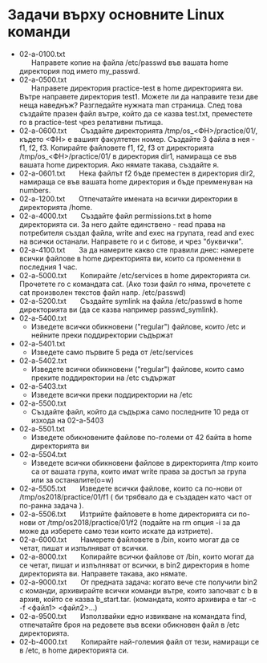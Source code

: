 # Задачи върху основните Linux команди
* 02-a-0100.txt  
&nbsp;&nbsp;&nbsp;&nbsp;&nbsp;&nbsp;Направете копие на файла /etc/passwd във вашата home директория под името my_passwd.
* 02-a-0500.txt  
&nbsp;&nbsp;&nbsp;&nbsp;&nbsp;&nbsp;Направете директория practice-test в home директорията ви. Вътре направете директория test1. Можете ли да направите тези две неща наведнъж? Разгледайте нужната man страница. След това създайте празен файл вътре, който да се казва test.txt, преместете го в practice-test чрез релативни пътища.</div>
* 02-a-0600.txt
&nbsp;&nbsp;&nbsp;&nbsp;&nbsp;&nbsp;Създайте директорията /tmp/os_<ФН>/practice/01/, където <ФН> е вашият факултетен номер. Създайте 3 файла в нея - f1, f2, f3. Копирайте файловете f1, f2, f3 от директорията /tmp/os_<ФН>/practice/01/ в директория dir1, намираща се във вашата home директория. Ако нямате такава, създайте я.
* 02-a-0601.txt
&nbsp;&nbsp;&nbsp;&nbsp;&nbsp;&nbsp;Нека файлът f2 бъде преместен в директория dir2, намираща се във вашата home директория и бъде преименуван на numbers.
* 02-a-1200.txt
&nbsp;&nbsp;&nbsp;&nbsp;&nbsp;&nbsp;Отпечатайте имената на всички директории в директорията /home.
* 02-a-4000.txt
&nbsp;&nbsp;&nbsp;&nbsp;&nbsp;&nbsp;Създайте файл permissions.txt в home директорията си. За него дайте единствено - read права на потребителя създал файла, write and exec на групата, read and exec на всички останали. Направете го и с битове, и чрез "буквички".
* 02-a-4100.txt
&nbsp;&nbsp;&nbsp;&nbsp;&nbsp;&nbsp;За да намерите какво сте правили днес: намерете всички файлове в home директорията ви, които са променени в последния 1 час.
* 02-a-5000.txt
&nbsp;&nbsp;&nbsp;&nbsp;&nbsp;&nbsp;Копирайте /etc/services в home директорията си. Прочетете го с командата cat. (Ако този файл го няма, прочетете с cat произволен текстов файл напр. /etc/passwd)
* 02-a-5200.txt
&nbsp;&nbsp;&nbsp;&nbsp;&nbsp;&nbsp;Създайте symlink на файла /etc/passwd в home директорията ви (да се казва например passwd_symlink).
* 02-a-5400.txt
   * Изведете всички обикновени ("regular") файлове, които /etc и нейните преки поддиректории съдържат
* 02-a-5401.txt
   * Изведете само първите 5 реда от /etc/services
* 02-a-5402.txt
   * Изведете всички обикновени ("regular") файлове, които само преките поддиректории на /etc съдържат
* 02-a-5403.txt
   * Изведете всички преки поддиректории на /etc
* 02-a-5500.txt
   * Създайте файл, който да съдържа само последните 10 реда от изхода на 02-a-5403
* 02-a-5501.txt
   * Изведете обикновените файлове по-големи от 42 байта в home директорията ви
* 02-a-5504.txt
   * Изведете всички обикновени файлове в директорията /tmp които са от вашата група, които имат write права за достъп за група или за останалите(o=w)
* 02-a-5505.txt
&nbsp;&nbsp;&nbsp;&nbsp;&nbsp;&nbsp;Изведете всички файлове, които са по-нови от /tmp/os2018/practice/01/f1 ( би трябвало да е създаден като част от по-ранна задача ).
* 02-a-5506.txt
&nbsp;&nbsp;&nbsp;&nbsp;&nbsp;&nbsp;Изтрийте файловете в home директорията си по-нови от /tmp/os2018/practice/01/f2 (подайте на rm опция -i за да може да изберете само тези които искате да изтриете).
* 02-a-6000.txt
&nbsp;&nbsp;&nbsp;&nbsp;&nbsp;&nbsp;Намерете файловете в /bin, които могат да се четат, пишат и изпълняват от всички.
* 02-a-8000.txt
&nbsp;&nbsp;&nbsp;&nbsp;&nbsp;&nbsp;Копирайте всички файлове от /bin, които могат да се четат, пишат и изпълняват от всички, в bin2 директория в home директорията ви. Направете такава, ако нямате.
* 02-a-9000.txt
&nbsp;&nbsp;&nbsp;&nbsp;&nbsp;&nbsp;От предната задача: когато вече сте получили bin2 с команди, архивирайте всички команди вътре, които започват с b в архив, който се казва b_start.tar. (командата, която архивира е tar -c -f <файл1> <файл2>...)
* 02-a-9500.txt
&nbsp;&nbsp;&nbsp;&nbsp;&nbsp;&nbsp;Използвайки едно извикване на командата find, отпечатайте броя на редовете във всеки обикновен файл в /etc директорията.
* 02-b-4000.txt
&nbsp;&nbsp;&nbsp;&nbsp;&nbsp;&nbsp;Копирайте най-големия файл от тези, намиращи се в /etc, в home директорията си.
